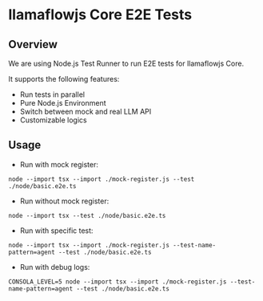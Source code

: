 # llamaflowjs Core E2E Tests

## Overview

We are using Node.js Test Runner to run E2E tests for llamaflowjs Core.

It supports the following features:

- Run tests in parallel
- Pure Node.js Environment
- Switch between mock and real LLM API
- Customizable logics

## Usage

- Run with mock register:

```shell
node --import tsx --import ./mock-register.js --test ./node/basic.e2e.ts
```

- Run without mock register:

```shell
node --import tsx --test ./node/basic.e2e.ts
```

- Run with specific test:

```shell
node --import tsx --import ./mock-register.js --test-name-pattern=agent --test ./node/basic.e2e.ts
```

- Run with debug logs:

```shell
CONSOLA_LEVEL=5 node --import tsx --import ./mock-register.js --test-name-pattern=agent --test ./node/basic.e2e.ts
```
